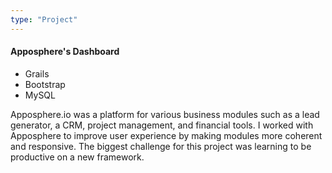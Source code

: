 ```yaml
---
type: "Project"
---
```


<h4>
  Apposphere's Dashboard
</h4>

<ul class="tags">
  <li class="tag">Grails</li>
  <li class="tag">Bootstrap</li>
  <li class="tag">MySQL</li>
</ul>

Apposphere.io was a platform for various business modules such as a lead generator, a CRM, project management, and financial tools. I worked with Apposphere to improve user experience by making modules more coherent and responsive. The biggest challenge for this project was learning to be productive on a new framework.
